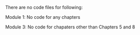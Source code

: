There are no code files for following:

Module 1: No code for any chapters

Module 3: No code for chapaters other than Chapters 5 and 8
